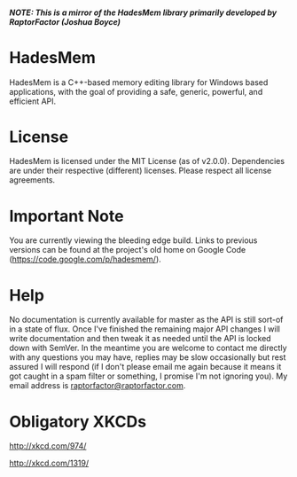 ##### NOTE: This is a mirror of the HadesMem library primarily developed by RaptorFactor (Joshua Boyce)

# HadesMem
HadesMem is a C++-based memory editing library for Windows based applications, with the goal of providing a safe, generic, powerful, and efficient API.

# License
HadesMem is licensed under the MIT License (as of v2.0.0). Dependencies are under their respective (different) licenses. Please respect all license agreements.

# Important Note
You are currently viewing the bleeding edge build. Links to previous versions can be found at the project's old home on Google Code (https://code.google.com/p/hadesmem/).

# Help
No documentation is currently available for master as the API is still sort-of in a state of flux. Once I've finished the remaining major API changes I will write documentation and then tweak it as needed until the API is locked down with SemVer. In the meantime you are welcome to contact me directly with any questions you may have, replies may be slow occasionally but rest assured I will respond (if I don't please email me again because it means it got caught in a spam filter or something, I promise I'm not ignoring you). My email address is raptorfactor@raptorfactor.com.

# Obligatory XKCDs
http://xkcd.com/974/

http://xkcd.com/1319/
